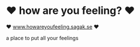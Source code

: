 # ❤️ how are you feeling? ❤️
❤️ www.howareyoufeeling.sagak.se ❤️

a place to put all your feelings

